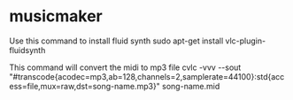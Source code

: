 # musicmaker

Use this command to install fluid synth
sudo apt-get install vlc-plugin-fluidsynth

This command will convert the midi to mp3 file
cvlc -vvv --sout "#transcode{acodec=mp3,ab=128,channels=2,samplerate=44100}:std{access=file,mux=raw,dst=song-name.mp3}" song-name.mid
